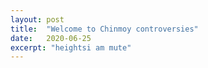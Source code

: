 ```yaml
---
layout: post
title:  "Welcome to Chinmoy controversies"
date:   2020-06-25
excerpt: "heightsi am mute"
---
```

